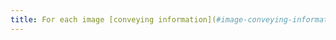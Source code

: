 ```yaml
---
title: For each image [conveying information](#image-conveying-information) with a [detailed description](#description-detaillee-image), is this description relevant?
---
```

